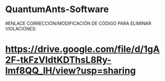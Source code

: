 # QuantumAnts-Software

#ENLACE CORRECCIÓN/MODIFICACIÓN DE CÓDIGO PARA ELIMINAR VIOLACIONES:
# https://drive.google.com/file/d/1gA2F-tkFzVIdtKDThsL8Ry-lmf8QQ_lH/view?usp=sharing 
